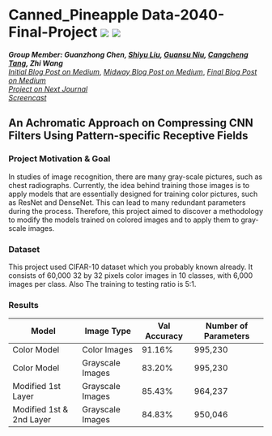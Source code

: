 # Canned_Pineapple Data-2040-Final-Project  ![](https://img.shields.io/badge/python-3.7+-pink.svg) ![](https://img.shields.io/badge/tensorflow-2.x-important.svg) 

***Group Member: Guanzhong Chen, [Shiyu Liu](https://github.com/shiyuliu1), [Guansu Niu](https://github.com/francesniu), [Cangcheng Tang](https://github.com/tangcc35), Zhi Wang***   
*[Initial Blog Post on Medium](https://bit.ly/3fTLp5h)*, *[Midway Blog Post on Medium](https://bit.ly/2T534Ny)*, *[Final Blog Post on Medium](https://bit.ly/CNN_Compression)*  
*[Project on Next Journal](https://bit.ly/NJ_CNN_Compression)*  
*[Screencast](https://youtu.be/rAFYVpmmK1Q)*  

## An Achromatic Approach on Compressing CNN Filters Using Pattern-specific Receptive Fields

### Project Motivation & Goal
In studies of image recognition, there are many gray-scale pictures, such as chest radiographs. Currently, the idea behind training those images is to apply models that are essentially designed for training color pictures, such as ResNet and DenseNet. This can lead to many redundant parameters during the process. Therefore, this project aimed to discover a methodology to modify the models trained on colored images and to apply them to gray-scale images.

### Dataset
This project used CIFAR-10 dataset which you probably known already. It consists of 60,000 32 by 32 pixels color images in 10 classes, with 6,000 images per class. Also The training to testing ratio is 5:1.

### Results  
| Model                    | Image Type       | Val Accuracy | Number of Parameters |
|--------------------------|------------------|--------------|----------------------|
| Color Model              | Color Images     | 91.16%       | 995,230              |
| Color Model              | Grayscale Images | 83.20%       | 995,230              |
| Modified 1st Layer       | Grayscale Images | 85.43%       | 964,237              |
| Modified 1st & 2nd Layer | Grayscale Images | 84.83%       | 950,046              |
